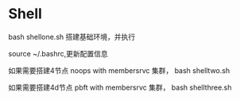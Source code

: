 # Shell

bash shellone.sh 搭建基础环境，并执行

source ~/.bashrc,更新配置信息


如果需要搭建4节点 noops with membersrvc 集群，
bash shelltwo.sh

如果需要搭建4d节点 pbft with membersrvc 集群，
bash shellthree.sh

